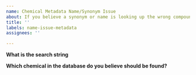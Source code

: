 ```yaml
---
name: Chemical Metadata Name/Synonym Issue
about: If you believe a synonym or name is looking up the wrong compound
title: ''
labels: name-issue-metadata
assignees: ''

---
```


**What is the search string**

**Which chemical in the database do you believe should be found?**
